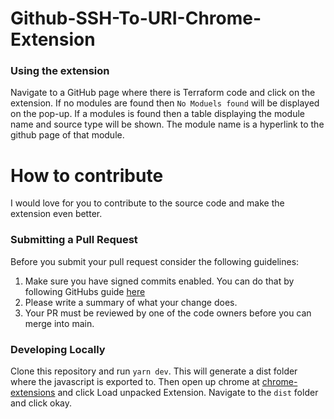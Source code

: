 # Github-SSH-To-URI-Chrome-Extension

### Using the extension
Navigate to a GitHub page where there is Terraform code and click on the extension.  If no modules are found then `No Moduels found` will be displayed on the pop-up.
If a modules is found then a table displaying the module name and source type will be shown.  The module name is a hyperlink to the github page of that module. 
# How to contribute
I would love for you to contribute to the source code and make the extension even better.

### Submitting a Pull Request
Before you submit your pull request consider the following guidelines:
1. Make sure you have signed commits enabled. You can do that by following GitHubs guide [here](https://docs.github.com/en/authentication/managing-commit-signature-verification/about-commit-signature-verification)
1. Please write a summary of what your change does.
1. Your PR must be reviewed by one of the code owners before you can merge into main.

### Developing Locally
Clone this repository and run 
```yarn dev```.
This will generate a dist folder where the javascript is exported to.
Then open up chrome at [chrome-extensions](chrome://extensions/) and click Load unpacked Extension.
Navigate to the `dist` folder and click okay.
